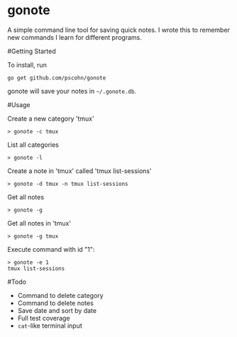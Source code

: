 gonote
====

A simple command line tool for saving quick notes. I wrote this
to remember new commands I learn for different programs.

#Getting Started

To install, run

    go get github.com/pscohn/gonote

gonote will save your notes in `~/.gonote.db`.

#Usage

Create a new category 'tmux'

    > gonote -c tmux

List all categories

    > gonote -l

Create a note in 'tmux' called 'tmux list-sessions'

    > gonote -d tmux -n tmux list-sessions

Get all notes

    > gonote -g

Get all notes in 'tmux'

    > gonote -g tmux

Execute command with id "1":

    > gonote -e 1
    tmux list-sessions

#Todo

- Command to delete category
- Command to delete notes
- Save date and sort by date
- Full test coverage
- `cat`-like terminal input
